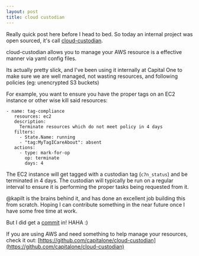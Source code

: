 ```yaml
---
layout: post
title: cloud custodian
---
```


Really quick post here before I head to bed. So today an internal project was open sourced, it's call [cloud-custodian](https://github.com/capitalone/cloud-custodian).

cloud-custodian allows you to manage your AWS resource is a effective manner via yaml config files.

Its actually pretty slick, and I've been using it internally at Capital One to make sure
we are well managed, not wasting resources, and following policies (eg: unencrypted S3 buckets)

For example, you want to ensure you have the proper tags on an EC2 instance or other wise kill said resources:

```
- name: tag-compliance
   resources: ec2
   description:
     Terminate resources which do not meet policy in 4 days
   filters:
     - State.Name: running
     - "tag:MyTagICareAbout": absent
   actions:
     - type: mark-for-op
       op: terminate
       days: 4
```

The EC2 instance will get tagged with a custodian tag (`c7n_status`) and be terminated
in 4 days. The custodian will typically be run on a regular interval to ensure
it is performing the proper tasks being requested from it.

@kapilt is the brains behind it, and has done an excellent job building this from
scratch. Hoping I can contribute something in the near future once I have some free time at work.

But I did get a [commit](https://github.com/capitalone/cloud-custodian/commit/92d676b027df00c9e21af65eca46e05519f8e107) in! HAHA :)

If you are using AWS and need something to help manage your resources, check it out: [https://github.com/capitalone/cloud-custodian](https://github.com/capitalone/cloud-custodian)

